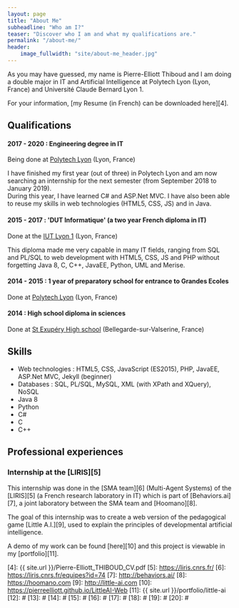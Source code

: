 ```yaml
---
layout: page
title: "About Me"
subheadline: "Who am I?"
teaser: "Discover who I am and what my qualifications are."
permalink: "/about-me/"
header:
    image_fullwidth: "site/about-me_header.jpg"
---
```



As you may have guessed, my name is Pierre-Elliott Thiboud and I am doing a double major in IT and Artificial Intelligence at Polytech Lyon (Lyon, France) and Université Claude Bernard Lyon 1.

For your information, [my Resume (in French) can be downloaded here][4].

## Qualifications

#### 2017 - 2020 : Engineering degree in IT

Being done at [Polytech Lyon][1] (Lyon, France)

I have finished my first year (out of three) in Polytech Lyon and am now searching an internship for the next semester (from September 2018 to January 2019).<br />
During this year, I have learned C# and ASP.Net MVC. I have also been able to reuse my skills in web technologies (HTML5, CSS, JS) and in Java.

#### 2015 - 2017 : 'DUT Informatique' (a two year French diploma in IT)

Done at the [IUT Lyon 1][2] (Lyon, France)<br />

This diploma made me very capable in many IT fields, ranging from SQL and PL/SQL to web development with HTML5, CSS, JS and PHP without forgetting Java 8, C, C++, JavaEE, Python, UML and Merise.

#### 2014 - 2015 : 1 year of preparatory school for entrance to Grandes Ecoles

Done at [Polytech Lyon][1] (Lyon, France)

#### 2014 : High school diploma in sciences

Done at [St Exupéry High school][3] (Bellegarde-sur-Valserine, France)

## Skills

* Web technologies : HTML5, CSS, JavaScript (ES2015), PHP, JavaEE, ASP.Net MVC, Jekyll (beginner)
* Databases : SQL, PL/SQL, MySQL, XML (with XPath and XQuery), NoSQL
* Java 8
* Python
* C#
* C
* C++



## Professional experiences

### Internship at the [LIRIS][5]

This internship was done in the [SMA team][6] (Multi-Agent Systems) of the [LIRIS][5] (a French research laboratory in IT) which is part of [Behaviors.ai][7], a joint laboratory between the SMA team and [Hoomano][8].

The goal of this internship was to create a web version of the pedagogical game [Little A.I.][9], used to explain the principles of developmental artificial intelligence.

A demo of my work can be found [here][10] and this project is viewable in my [portfolio][11].


 [1]: https://polytech.univ-lyon1.fr/
 [2]: https://iut.univ-lyon1.fr/
 [3]: http://lycee-saint-exupery-bellegarde.etab.ac-lyon.fr
 [4]: {{ site.url }}/Pierre-Elliott_THIBOUD_CV.pdf
 [5]: https://liris.cnrs.fr/
 [6]: https://liris.cnrs.fr/equipes?id=74
 [7]: http://behaviors.ai/
 [8]: https://hoomano.com
 [9]: http://little-ai.com
 [10]: https://pierreelliott.github.io/LittleAI-Web
 [11]: {{ site.url }}/portfolio/little-ai
 [12]: #
 [13]: #
 [14]: #
 [15]: #
 [16]: #
 [17]: #
 [18]: #
 [19]: #
 [20]: #
